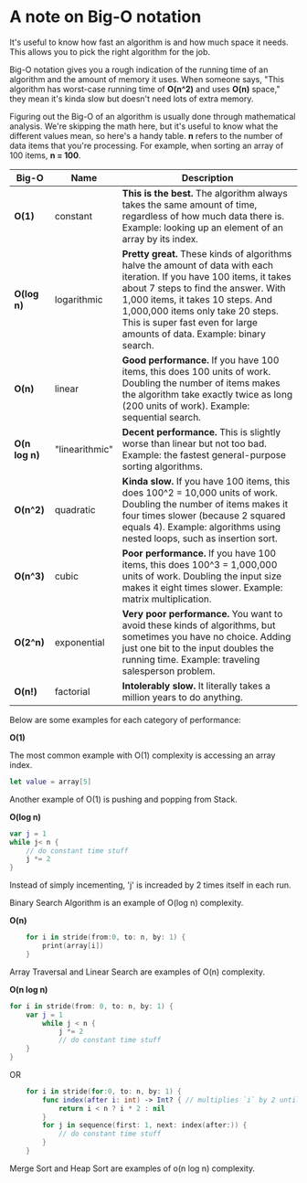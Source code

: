 #  A note on Big-O notation


It's useful to know how fast an algorithm is and how much space it needs. This allows you to pick the right algorithm for the job. 

Big-O notation gives you a rough indication of the running time of an algorithm and the amount of memory it uses. When someone says, "This algorithm has worst-case running time of **O(n^2)** and uses **O(n)** space," they mean it's kinda slow but doesn't need lots of extra memory.

Figuring out the Big-O of an algorithm is usually done through mathematical analysis. We're skipping the math here, but it's useful to know what the different values mean, so here's a handy table. **n** refers to the number of data items that you're processing. For example, when sorting an array of 100 items, **n = 100**.

Big-O | Name | Description
------| ---- | -----------
**O(1)** | constant | **This is the best.** The algorithm always takes the same amount of time, regardless of how much data there is. Example: looking up an element of an array by its index.
**O(log n)** | logarithmic | **Pretty great.** These kinds of algorithms halve the amount of data with each iteration. If you have 100 items, it takes about 7 steps to find the answer. With 1,000 items, it takes 10 steps. And 1,000,000 items only take 20 steps. This is super fast even for large amounts of data. Example: binary search.
**O(n)** | linear | **Good performance.** If you have 100 items, this does 100 units of work. Doubling the number of items makes the algorithm take exactly twice as long (200 units of work). Example: sequential search.
**O(n log n)** | "linearithmic" | **Decent performance.** This is slightly worse than linear but not too bad. Example: the fastest general-purpose sorting algorithms.
**O(n^2)** | quadratic | **Kinda slow.** If you have 100 items, this does 100^2 = 10,000 units of work. Doubling the number of items makes it four times slower (because 2 squared equals 4). Example: algorithms using nested loops, such as insertion sort.
**O(n^3)** | cubic | **Poor performance.** If you have 100 items, this does 100^3 = 1,000,000 units of work. Doubling the input size makes it eight times slower. Example: matrix multiplication.
**O(2^n)** | exponential | **Very poor performance.** You want to avoid these kinds of algorithms, but sometimes you have no choice. Adding just one bit to the input doubles the running time. Example: traveling salesperson problem.
**O(n!)** | factorial | **Intolerably slow.** It literally takes a million years to do anything.

Below are some examples for each category of performance:

**O(1)**

The most common example with O(1) complexity is accessing an array index. 

```swift
let value = array[5]
``` 

Another example of O(1) is pushing and popping from Stack. 


**O(log n)**

```swift
var j = 1
while j< n {
    // do constant time stuff
    j *= 2
}
```

Instead of simply incementing, 'j' is increaded by 2 times itself in each run. 

Binary Search Algorithm is an example of O(log n) complexity.

**O(n)**

```swift
    for i in stride(from:0, to: n, by: 1) {
        print(array[i])
    }
```

Array Traversal and Linear Search are examples of O(n) complexity.


**O(n log n)**

```swift
for i in stride(from: 0, to: n, by: 1) {
    var j = 1
        while j < n {
            j *= 2
            // do constant time stuff
    }
}

```

OR 

```swift
    for i in stride(for:0, to: n, by: 1) {
        func index(after i: int) -> Int? { // multiplies `i` by 2 until `i` >= `n`
            return i < n ? i * 2 : nil 
        }
        for j in sequence(first: 1, next: index(after:)) {
            // do constant time stuff
        }        
    }
```

Merge Sort and Heap Sort are examples of o(n log n) complexity.
